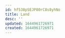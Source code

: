 ```yaml
---
id: hf538pSEJP80rC8s8yhNo
title: Land
desc: ''
updated: 1644961726971
created: 1644961726971
---
```


